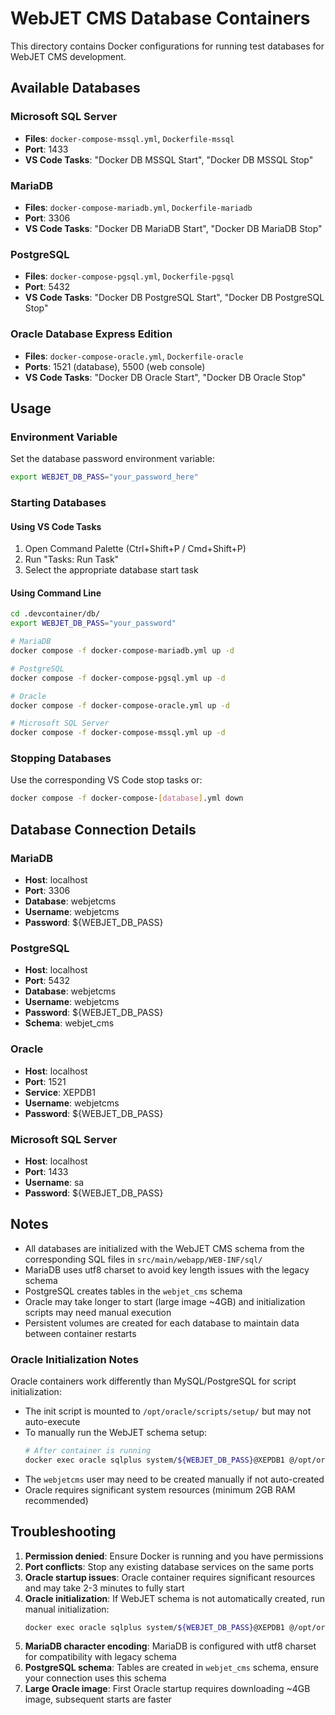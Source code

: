 # WebJET CMS Database Containers

This directory contains Docker configurations for running test databases for WebJET CMS development.

## Available Databases

### Microsoft SQL Server
- **Files**: `docker-compose-mssql.yml`, `Dockerfile-mssql`
- **Port**: 1433
- **VS Code Tasks**: "Docker DB MSSQL Start", "Docker DB MSSQL Stop"

### MariaDB
- **Files**: `docker-compose-mariadb.yml`, `Dockerfile-mariadb`
- **Port**: 3306
- **VS Code Tasks**: "Docker DB MariaDB Start", "Docker DB MariaDB Stop"

### PostgreSQL
- **Files**: `docker-compose-pgsql.yml`, `Dockerfile-pgsql`
- **Port**: 5432
- **VS Code Tasks**: "Docker DB PostgreSQL Start", "Docker DB PostgreSQL Stop"

### Oracle Database Express Edition
- **Files**: `docker-compose-oracle.yml`, `Dockerfile-oracle`
- **Ports**: 1521 (database), 5500 (web console)
- **VS Code Tasks**: "Docker DB Oracle Start", "Docker DB Oracle Stop"

## Usage

### Environment Variable
Set the database password environment variable:
```bash
export WEBJET_DB_PASS="your_password_here"
```

### Starting Databases

#### Using VS Code Tasks
1. Open Command Palette (Ctrl+Shift+P / Cmd+Shift+P)
2. Run "Tasks: Run Task"
3. Select the appropriate database start task

#### Using Command Line
```bash
cd .devcontainer/db/
export WEBJET_DB_PASS="your_password"

# MariaDB
docker compose -f docker-compose-mariadb.yml up -d

# PostgreSQL
docker compose -f docker-compose-pgsql.yml up -d

# Oracle
docker compose -f docker-compose-oracle.yml up -d

# Microsoft SQL Server
docker compose -f docker-compose-mssql.yml up -d
```

### Stopping Databases
Use the corresponding VS Code stop tasks or:
```bash
docker compose -f docker-compose-[database].yml down
```

## Database Connection Details

### MariaDB
- **Host**: localhost
- **Port**: 3306
- **Database**: webjetcms
- **Username**: webjetcms
- **Password**: ${WEBJET_DB_PASS}

### PostgreSQL
- **Host**: localhost
- **Port**: 5432
- **Database**: webjetcms
- **Username**: webjetcms
- **Password**: ${WEBJET_DB_PASS}
- **Schema**: webjet_cms

### Oracle
- **Host**: localhost
- **Port**: 1521
- **Service**: XEPDB1
- **Username**: webjetcms
- **Password**: ${WEBJET_DB_PASS}

### Microsoft SQL Server
- **Host**: localhost
- **Port**: 1433
- **Username**: sa
- **Password**: ${WEBJET_DB_PASS}

## Notes

- All databases are initialized with the WebJET CMS schema from the corresponding SQL files in `src/main/webapp/WEB-INF/sql/`
- MariaDB uses utf8 charset to avoid key length issues with the legacy schema
- PostgreSQL creates tables in the `webjet_cms` schema
- Oracle may take longer to start (large image ~4GB) and initialization scripts may need manual execution
- Persistent volumes are created for each database to maintain data between container restarts

### Oracle Initialization Notes
Oracle containers work differently than MySQL/PostgreSQL for script initialization:
- The init script is mounted to `/opt/oracle/scripts/setup/` but may not auto-execute
- To manually run the WebJET schema setup:
  ```bash
  # After container is running
  docker exec oracle sqlplus system/${WEBJET_DB_PASS}@XEPDB1 @/opt/oracle/scripts/setup/webjet_init.sql
  ```
- The `webjetcms` user may need to be created manually if not auto-created
- Oracle requires significant system resources (minimum 2GB RAM recommended)

## Troubleshooting

1. **Permission denied**: Ensure Docker is running and you have permissions
2. **Port conflicts**: Stop any existing database services on the same ports
3. **Oracle startup issues**: Oracle container requires significant resources and may take 2-3 minutes to fully start
4. **Oracle initialization**: If WebJET schema is not automatically created, run manual initialization:
   ```bash
   docker exec oracle sqlplus system/${WEBJET_DB_PASS}@XEPDB1 @/opt/oracle/scripts/setup/webjet_init.sql
   ```
5. **MariaDB character encoding**: MariaDB is configured with utf8 charset for compatibility with legacy schema
6. **PostgreSQL schema**: Tables are created in `webjet_cms` schema, ensure your connection uses this schema
7. **Large Oracle image**: First Oracle startup requires downloading ~4GB image, subsequent starts are faster